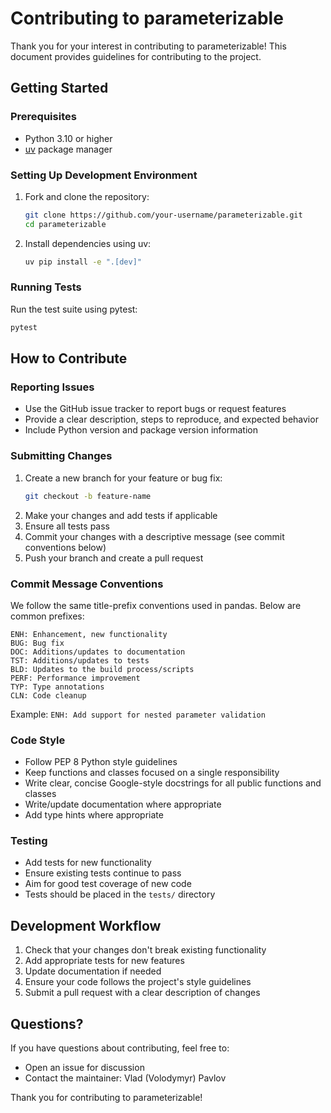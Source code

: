 # Contributing to parameterizable

Thank you for your interest in contributing to parameterizable! This document provides guidelines for contributing to the project.

## Getting Started

### Prerequisites
- Python 3.10 or higher
- [uv](https://docs.astral.sh/uv/) package manager

### Setting Up Development Environment

1. Fork and clone the repository:
   ```bash
   git clone https://github.com/your-username/parameterizable.git
   cd parameterizable
   ```

2. Install dependencies using uv:
   ```bash
   uv pip install -e ".[dev]"
   ```

### Running Tests

Run the test suite using pytest:
```bash
pytest
```

## How to Contribute

### Reporting Issues
- Use the GitHub issue tracker to report bugs or request features
- Provide a clear description, steps to reproduce, and expected behavior
- Include Python version and package version information

### Submitting Changes

1. Create a new branch for your feature or bug fix:
   ```bash
   git checkout -b feature-name
   ```
2. Make your changes and add tests if applicable
3. Ensure all tests pass
4. Commit your changes with a descriptive message (see commit conventions below)
5. Push your branch and create a pull request

### Commit Message Conventions

We follow the same title-prefix conventions used in pandas. Below are common prefixes:

```
ENH: Enhancement, new functionality
BUG: Bug fix
DOC: Additions/updates to documentation
TST: Additions/updates to tests
BLD: Updates to the build process/scripts
PERF: Performance improvement
TYP: Type annotations
CLN: Code cleanup
```

Example: `ENH: Add support for nested parameter validation`

### Code Style
- Follow PEP 8 Python style guidelines
- Keep functions and classes focused on a single responsibility
- Write clear, concise Google-style docstrings for all public functions and classes
- Write/update documentation where appropriate
- Add type hints where appropriate

### Testing
- Add tests for new functionality
- Ensure existing tests continue to pass
- Aim for good test coverage of new code
- Tests should be placed in the `tests/` directory

## Development Workflow

1. Check that your changes don't break existing functionality
2. Add appropriate tests for new features
3. Update documentation if needed
4. Ensure your code follows the project's style guidelines
5. Submit a pull request with a clear description of changes

## Questions?

If you have questions about contributing, feel free to:
- Open an issue for discussion
- Contact the maintainer: Vlad (Volodymyr) Pavlov

Thank you for contributing to parameterizable!